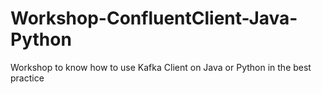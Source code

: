 # Workshop-ConfluentClient-Java-Python
Workshop to know how to use Kafka Client on Java or Python in the best practice
